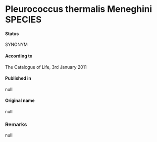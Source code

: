 # Pleurococcus thermalis Meneghini SPECIES

#### Status
SYNONYM

#### According to
The Catalogue of Life, 3rd January 2011

#### Published in
null

#### Original name
null

### Remarks
null